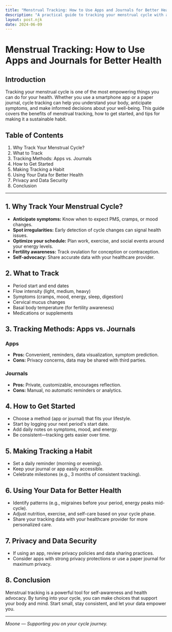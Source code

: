 ```yaml
---
title: "Menstrual Tracking: How to Use Apps and Journals for Better Health"
description: "A practical guide to tracking your menstrual cycle with apps and journals, and how it can improve your health and self-awareness."
layout: post.njk
date: 2024-06-09
---
```


# Menstrual Tracking: How to Use Apps and Journals for Better Health

## Introduction

Tracking your menstrual cycle is one of the most empowering things you can do for your health. Whether you use a smartphone app or a paper journal, cycle tracking can help you understand your body, anticipate symptoms, and make informed decisions about your well-being. This guide covers the benefits of menstrual tracking, how to get started, and tips for making it a sustainable habit.

## Table of Contents
1. Why Track Your Menstrual Cycle?
2. What to Track
3. Tracking Methods: Apps vs. Journals
4. How to Get Started
5. Making Tracking a Habit
6. Using Your Data for Better Health
7. Privacy and Data Security
8. Conclusion

---

## 1. Why Track Your Menstrual Cycle?

- **Anticipate symptoms:** Know when to expect PMS, cramps, or mood changes.
- **Spot irregularities:** Early detection of cycle changes can signal health issues.
- **Optimize your schedule:** Plan work, exercise, and social events around your energy levels.
- **Fertility awareness:** Track ovulation for conception or contraception.
- **Self-advocacy:** Share accurate data with your healthcare provider.

## 2. What to Track

- Period start and end dates
- Flow intensity (light, medium, heavy)
- Symptoms (cramps, mood, energy, sleep, digestion)
- Cervical mucus changes
- Basal body temperature (for fertility awareness)
- Medications or supplements

## 3. Tracking Methods: Apps vs. Journals

### Apps
- **Pros:** Convenient, reminders, data visualization, symptom prediction.
- **Cons:** Privacy concerns, data may be shared with third parties.

### Journals
- **Pros:** Private, customizable, encourages reflection.
- **Cons:** Manual, no automatic reminders or analytics.

## 4. How to Get Started

- Choose a method (app or journal) that fits your lifestyle.
- Start by logging your next period's start date.
- Add daily notes on symptoms, mood, and energy.
- Be consistent—tracking gets easier over time.

## 5. Making Tracking a Habit

- Set a daily reminder (morning or evening).
- Keep your journal or app easily accessible.
- Celebrate milestones (e.g., 3 months of consistent tracking).

## 6. Using Your Data for Better Health

- Identify patterns (e.g., migraines before your period, energy peaks mid-cycle).
- Adjust nutrition, exercise, and self-care based on your cycle phase.
- Share your tracking data with your healthcare provider for more personalized care.

## 7. Privacy and Data Security

- If using an app, review privacy policies and data sharing practices.
- Consider apps with strong privacy protections or use a paper journal for maximum privacy.

## 8. Conclusion

Menstrual tracking is a powerful tool for self-awareness and health advocacy. By tuning into your cycle, you can make choices that support your body and mind. Start small, stay consistent, and let your data empower you.

---

*Moone — Supporting you on your cycle journey.* 